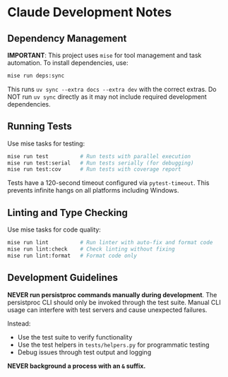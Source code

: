 # Claude Development Notes

## Dependency Management

**IMPORTANT**: This project uses `mise` for tool management and task automation. To install dependencies, use:

```bash
mise run deps:sync
```

This runs `uv sync --extra docs --extra dev` with the correct extras. Do NOT run `uv sync` directly as it may not include required development dependencies.

## Running Tests

Use mise tasks for testing:

```bash
mise run test          # Run tests with parallel execution
mise run test:serial   # Run tests serially (for debugging)
mise run test:cov      # Run tests with coverage report
```

Tests have a 120-second timeout configured via `pytest-timeout`. This prevents infinite hangs on all platforms including Windows.

## Linting and Type Checking

Use mise tasks for code quality:

```bash
mise run lint          # Run linter with auto-fix and format code
mise run lint:check    # Check linting without fixing
mise run lint:format   # Format code only
```

## Development Guidelines

**NEVER run persistproc commands manually during development**. The persistproc CLI should only be invoked through the test suite. Manual CLI usage can interfere with test servers and cause unexpected failures.

Instead:
- Use the test suite to verify functionality
- Use the test helpers in `tests/helpers.py` for programmatic testing
- Debug issues through test output and logging

**NEVER background a process with an `&` suffix.**